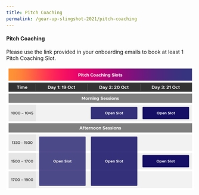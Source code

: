 ```yaml
---
title: Pitch Coaching
permalink: /gear-up-slingshot-2021/pitch-coaching
---
```

#### Pitch Coaching

Please use the link provided in your onboarding emails to book at least 1 Pitch Coaching Slot.

![Alt text for image on Isomer site](/images/SLINGSHOT_011021_GUP_Pitch_Coaching_v1.png)